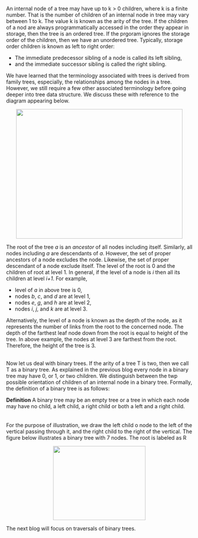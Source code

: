 An internal node of a tree may have up to k > 0 children, where k is a finite number. That is the number of 
children of an internal node in tree may vary between 1 to k. The value k is known as the arity of the tree. 
If the children of a nod are always programmatically accessed in the order they appear in storage, then the 
tree is an ordered tree. If the prgoram ignores the storage order of the children, then we have an unordered
tree. Typically, storage order children is known as left to right order:
<ul>
  <li> The immediate predecessor sibling of a node is called its left sibling,</li>
  <li> and the immediate successor sibling is called the right sibling.</li>
</ul>  
We have learned that the terminology associated with trees is derived from family trees, especially, the
relationships among the nodes in a tree. However, we still require a few other 
associated terminology before going deeper into tree data structure. We discuss these with reference to the
diagram appearing below.
<p align="center">
<img src="https://github.com/rkgIITBh/data-structures.github.io/raw/gh-pages/images/tree_terminology.jpg" width="450" height="350">
 </p>
The root of the tree <i>a</i> is an <i>ancestor</i> of all nodes including itself. Similarly, all nodes including
<i>a</i> are descendants of <i>a</i>. However, the set of proper ancestors of a node excludes the node. Likewise, the
set of proper descendant of a node exclude itself. The level of the root is 0 and the children of root at level 1. In
general, if the level of a node is <i>i</i> then all its children at level <i>i+1</i>. For example,
<ul>
  <li> level of <i>a</i> in above tree is 0,</li>
  <li> nodes <i>b</i>, <i>c</i>, and <i>d</i> are at level 1,</li>
  <li> nodes <i>e</i>, <i>g</i>, and <i>h</i> are at level 2,</li> 
    <li> nodes <i>i</i>, <i>j</i>, and <i>k</i> are at level 3.</li> 
  </ul>
Alternatively, the level of a node is  known as the depth of the node, as it represents the number of links from 
the root to the concerned node. The depth of the farthest leaf node down from the root is equal to height of the
tree. In above example, the nodes at level 3 are farthest from the root. Therefore, the height of the tree is 3. 
<br>
<br>

Now let us deal with binary trees. If the arity of a tree T is two, then we call T as a binary tree. As explained in 
the previous blog
every node in a binary tree may have 0, or 1, or two children. We distinguish between the twp possible 
orientation of children of an internal node in a binary tree. Formally, the definition of a binary tree is 
as follows:
<div class="alert alert-success">
   <strong>Definition</strong> A binary tree may be an empty tree or a tree in which each node may have 
  no child, a left child, a right child or both a left and a right child.  
</div>
<br>
<br>
For the purpose of illustration, we draw the left child o node to the left of the vertical passing through 
it, and the right child to the right of the vertical. The figure below illustrates a binary tree with 7 nodes. The 
root is labeled as R 
<p align="center">
<img src="https://github.com/rkgIITBh/data-structures.github.io/raw/gh-pages/images/binary_tree.jpg" width="250" height="200">
 </p>
The next blog will focus on traversals of binary trees.
